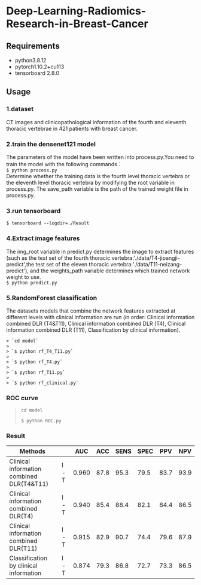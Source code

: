 # Deep-Learning-Radiomics-Research-in-Breast-Cancer
## Requirements
* python3.8.12
* pytorch1.10.2+cu113
* tensorboard 2.8.0
## Usage
### 1.dataset
CT images and clinicopathological information of the fourth and eleventh thoracic vertebrae in 421 patients with breast cancer.
### 2.train the densenet121 model
The parameters of the model have been written into process.py.You need to train the model with the following commands：  
`$ python process.py`  
Determine whether the training data is the fourth level thoracic vertebra or the eleventh level thoracic vertebra by modifying the root variable in process.py. The save_path variable is the path of the trained weight file in process.py.
### 3.run tensorboard
`$ tensorboard --logdir=./Result`
### 4.Extract image features
The img_root variable in predict.py determines the image to extract features (such as the test set of the fourth thoracic vertebra:'./data/T4-jipangji-predict',the test set of the eleven thoracic vertebra:'./data/T11-neizang-predict'), and the weights_path variable determines which trained network weight to use.  
`$ python predict.py`
### 5.RandomForest classification
The datasets models that combine the network features extracted at different levels with clinical information are run (in order: Clinical information combined DLR (T4&T11), Clinical information combined DLR (T4), Clinical information combined DLR (T11), Classification by clinical information).

	> `cd model`
	>
	> `$ python rf_T4_T11.py`
	>
	> `$ python rf_T4.py`
	>
	> `$ python rf_T11.py`
	>
	> `$ python rf_clinical.py`

### ROC curve

> `cd model` 
>
> `$ python ROC.py`

### Result

| Methods                                   |      | AUC   | ACC  | SENS | SPEC | PPV  | NPV  |
| ----------------------------------------- | ---- | ----- | ---- | ---- | ---- | ---- | ---- |
| Clinical information combined DLR(T4&T11) | I-T  | 0.960 | 87.8 | 95.3 | 79.5 | 83.7 | 93.9 |
| Clinical information combined DLR(T4)     | I-T  | 0.940 | 85.4 | 88.4 | 82.1 | 84.4 | 86.5 |
| Clinical information combined DLR(T11)    | I-T  | 0.915 | 82.9 | 90.7 | 74.4 | 79.6 | 87.9 |
| Classification by clinical information    | I-T  | 0.874 | 79.3 | 86.8 | 72.7 | 73.3 | 86.5 |
